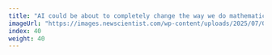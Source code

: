 ```yaml
---
title: "AI could be about to completely change the way we do mathematics"
imageUrl: "https://images.newscientist.com/wp-content/uploads/2025/07/04152101/SEI_257841124.jpg?width=788"
index: 40
weight: 40
---
```

